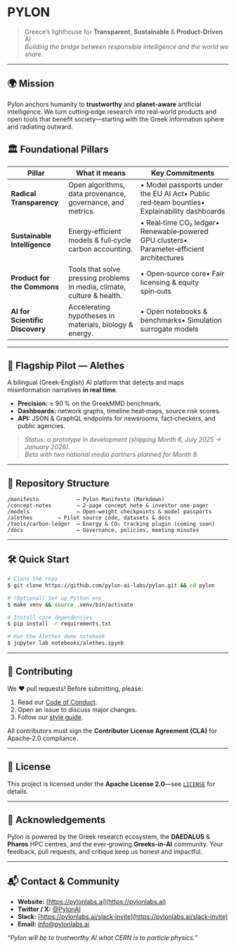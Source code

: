 # PYLON

> Greece’s lighthouse for **Transparent**, **Sustainable** & **Product‑Driven** AI\
> *Building the bridge between responsible intelligence and the world we share.*






---

## 🌍 Mission

Pylon anchors humanity to **trustworthy** and **planet‑aware** artificial intelligence. We turn cutting‑edge research into real‑world products and open tools that benefit society—starting with the Greek information sphere and radiating outward.

## 🏛 Foundational Pillars

| Pillar                          | What it means                                                           | Key Commitments                                                                            |
| ------------------------------- | ----------------------------------------------------------------------- | ------------------------------------------------------------------------------------------ |
| **Radical Transparency**        | Open algorithms, data provenance, governance, and metrics.              | • Model passports under the EU AI Act• Public red‑team bounties• Explainability dashboards |
| **Sustainable Intelligence**    | Energy‑efficient models & full‑cycle carbon accounting.                 | • Real‑time CO₂ ledger• Renewable‑powered GPU clusters• Parameter‑efficient architectures  |
| **Product for the Commons**     | Tools that solve pressing problems in media, climate, culture & health. | • Open‑source core• Fair licensing & equity spin‑outs                                      |
| **AI for Scientific Discovery** | Accelerating hypotheses in materials, biology & energy.                 | • Open notebooks & benchmarks• Simulation surrogate models                                 |

---

## 🚀 Flagship Pilot — Alethes

A bilingual (Greek‑English) AI platform that detects and maps misinformation narratives **in real time**.

- **Precision:** ≥ 90 % on the GreekMMD benchmark.
- **Dashboards:** network graphs, timeline heat‑maps, source risk scores.
- **API:** JSON & GraphQL endpoints for newsrooms, fact‑checkers, and public agencies.

> *Status: α prototype in development (shipping Month 6, July 2025 → January 2026).*\
> *Beta with two national media partners planned for Month 9.*

---

## 📂 Repository Structure

```
/manifesto            → Pylon Manifesto (Markdown)
/concept‑notes        → 2‑page concept note & investor one‑pager
/models               → Open‑weight checkpoints & model passports
/alethes        → Pilot source code, datasets & docs
/tools/carbon‑ledger  → Energy & CO₂ tracking plugin (coming soon)
/docs                 → Governance, policies, meeting minutes
```

---

## 🛠 Quick Start

```bash
# Clone the repo
$ git clone https://github.com/pylon‑ai-labs/pylon.git && cd pylon

# (Optional) Set up Python env
$ make venv && source .venv/bin/activate

# Install core dependencies
$ pip install -r requirements.txt

# Run the Alethes demo notebook
$ jupyter lab notebooks/alethes.ipynb
```

---

## 🤝 Contributing

We ♥ pull requests! Before submitting, please:

1. Read our [Code of Conduct](docs/CODE_OF_CONDUCT.md).
2. Open an issue to discuss major changes.
3. Follow our [style guide](docs/STYLE_GUIDE.md).

All contributors must sign the **Contributor License Agreement (CLA)** for Apache‑2.0 compliance.

---

## 📜 License

This project is licensed under the **Apache License 2.0**—see [`LICENSE`](LICENSE) for details.

---

## 🙏 Acknowledgements

Pylon is powered by the Greek research ecosystem, the **DAEDALUS** & **Pharos** HPC centres, and the ever‑growing **Greeks‑in‑AI** community. Your feedback, pull requests, and critique keep us honest and impactful.

---

## 📬 Contact & Community

- **Website:** [https://pylonlabs.ai](https://pylonlabs.ai)
- **Twitter / X:** [@PylonAI](https://twitter.com/PylonAI)
- **Slack:** [https://pylonlabs.ai/slack‑invite](https://pylonlabs.ai/slack‑invite)
- **Email:** [info@pylonlabs.ai](mailto\:info@pylonlabs.ai)

*“Pylon will be to trustworthy AI what CERN is to particle physics.”*

